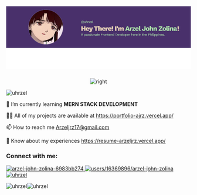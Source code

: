<h1 align="center">
  <img src="image.png" alt="uhrzel" />
</h1>
<p align="center">
  <img alt="right" width="400" src="https://cdn.dribbble.com/users/1282416/screenshots/2859399/media/7876dd3dbc1111578d80369da11b047b.gif">
</p>

<p align="left">
  <img src="https://komarev.com/ghpvc/?username=uhrzel&label=Profile%20views&color=0e75b6&style=flat" alt="uhrzel" />
</p>

<p align="left">
  🌱 I’m currently learning <strong>MERN STACK DEVELOPMENT</strong>
</p>

<p align="left">
  👨‍💻 All of my projects are available at <a href="https://portfolio-ajrz.vercel.app/">https://portfolio-ajrz.vercel.app/</a>
</p>

<p align="left">
  📫 How to reach me <a href="mailto:Arzeljrz17@gmail.com">Arzeljrz17@gmail.com</a>
</p>

<p align="left">
  📄 Know about my experiences <a href="https://resume-arzeljrz.vercel.app/">https://resume-arzeljrz.vercel.app/</a>
</p>

<h3 align="left">Connect with me:</h3>
<p align="left">
  <a href="https://linkedin.com/in/arzel-john-zolina-6983bb274" target="_blank">
    <img src="https://raw.githubusercontent.com/rahuldkjain/github-profile-readme-generator/master/src/images/icons/Social/linked-in-alt.svg" alt="arzel-john-zolina-6983bb274" height="30" width="40" />
  </a>
  <a href="https://stackoverflow.com/users/16369896/arzel-john-zolina" target="_blank">
    <img src="https://raw.githubusercontent.com/rahuldkjain/github-profile-readme-generator/master/src/images/icons/Social/stack-overflow.svg" alt="users/16369896/arzel-john-zolina" height="30" width="40" />
  </a>
  <a href="https://fb.com/uhrzel" target="_blank">
    <img src="https://raw.githubusercontent.com/rahuldkjain/github-profile-readme-generator/master/src/images/icons/Social/facebook.svg" alt="uhrzel" height="30" width="40" />
  </a>
</p>

<div class = "container" style = "display: flex; flex-direction: row">
<div> 
 <img src="https://github-readme-stats.vercel.app/api/top-langs?username=uhrzel&show_icons=true&locale=en&layout=compact&theme=radical" alt="uhrzel" />
 </div>
<div> <img src="https://github-readme-stats.vercel.app/api?username=uhrzel&theme=radical" alt="uhrzel" /> </div>
</div>
